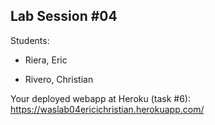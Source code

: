## Lab Session #04

Students:

* Riera, Eric

* Rivero, Christian

Your deployed webapp at Heroku (task #6): <https://waslab04ericichristian.herokuapp.com/>

